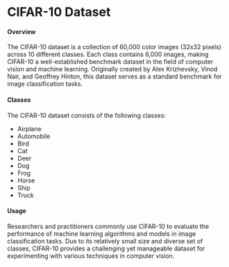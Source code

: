 # CIFAR-10 Dataset
#### Overview
The CIFAR-10 dataset is a collection of 60,000 color images (32x32 pixels) across 10 different classes. Each class contains 6,000 images, making CIFAR-10 a well-established benchmark dataset in the field of computer vision and machine learning. Originally created by Alex Krizhevsky, Vinod Nair, and Geoffrey Hinton, this dataset serves as a standard benchmark for image classification tasks.

#### Classes
The CIFAR-10 dataset consists of the following classes:
- Airplane
- Automobile
- Bird
- Cat
- Deer
- Dog
- Frog
- Horse
- Ship
- Truck

#### Usage
Researchers and practitioners commonly use CIFAR-10 to evaluate the performance of machine learning algorithms and models in image classification tasks. Due to its relatively small size and diverse set of classes, CIFAR-10 provides a challenging yet manageable dataset for experimenting with various techniques in computer vision.
